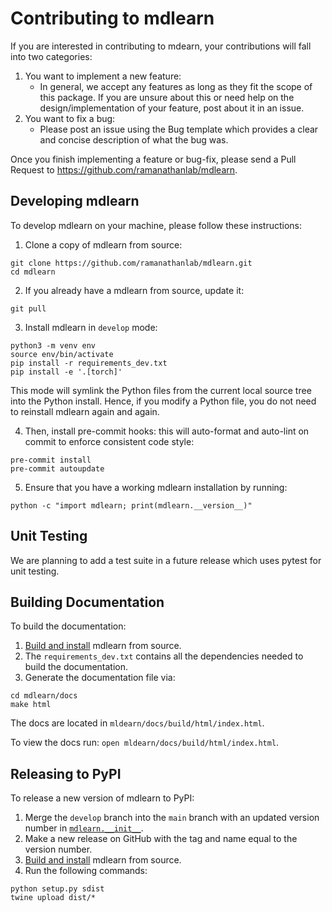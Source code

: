 # Contributing to mdlearn

If you are interested in contributing to mdearn, your contributions will fall into two categories:

1. You want to implement a new feature:
    - In general, we accept any features as long as they fit the scope of this package. If you are unsure about this or need help on the design/implementation of your feature, post about it in an issue.
2. You want to fix a bug:
    - Please post an issue using the Bug template which provides a clear and concise description of what the bug was.

Once you finish implementing a feature or bug-fix, please send a Pull Request to https://github.com/ramanathanlab/mdlearn.

## Developing mdlearn

To develop mdlearn on your machine, please follow these instructions:


1. Clone a copy of mdlearn from source:

```
git clone https://github.com/ramanathanlab/mdlearn.git
cd mdlearn
```

2. If you already have a mdlearn from source, update it:

```
git pull
```

3. Install mdlearn in `develop` mode:

```
python3 -m venv env
source env/bin/activate
pip install -r requirements_dev.txt
pip install -e '.[torch]'
```

This mode will symlink the Python files from the current local source tree into the Python install.
Hence, if you modify a Python file, you do not need to reinstall mdlearn again and again.

4. Then, install pre-commit hooks: this will auto-format and auto-lint on commit to enforce consistent code style:
```
pre-commit install
pre-commit autoupdate
``` 

5. Ensure that you have a working mdlearn installation by running:

```
python -c "import mdlearn; print(mdlearn.__version__)"
```

## Unit Testing

We are planning to add a test suite in a future release which uses pytest for unit testing.

## Building Documentation

To build the documentation:

1. [Build and install](#developing-mdlearn) mdlearn from source.
2. The `requirements_dev.txt` contains all the dependencies needed to build the documentation.
3. Generate the documentation file via:
```
cd mdlearn/docs
make html
```
The docs are located in `mldearn/docs/build/html/index.html`.

To view the docs run: `open mldearn/docs/build/html/index.html`.

## Releasing to PyPI

To release a new version of mdlearn to PyPI:

1. Merge the `develop` branch into the `main` branch with an updated version number in [`mdlearn.__init__`](https://github.com/ramanathanlab/mdlearn/blob/main/mdlearn/__init__.py).
2. Make a new release on GitHub with the tag and name equal to the version number.
3. [Build and install](#developing-mdlearn) mdlearn from source.
4. Run the following commands:
```
python setup.py sdist
twine upload dist/*
```

